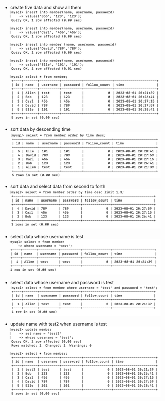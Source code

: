 <Task-3>

- create five data and show all them
![task-3_1~2_create and show all data](./task-3_1~2_create%20and%20show%20all%20data.png)

- sort data by descending time
![task-3_3_sort by time](./task-3_3_sort%20by%20time.png)

- sort data and select data from second to forth
![task-3_4_select by order and limit](./task-3_4_select%20by%20order%20and%20limit.png)

- select data whose username is test
![task-3_5_select by username](./task-3_5_select%20by%20username.png)

- select data whose username and password is test
![task-3_6_select by username and password](./task-3_6_select%20by%20username%20and%20password.png)

- update name with test2 when username is test
![task-3_7_update name](./task-3_7_update%20name.png)

